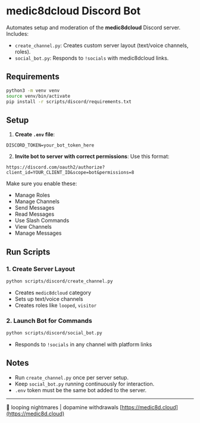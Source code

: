 # medic8dcloud Discord Bot

Automates setup and moderation of the **medic8dcloud** Discord server. Includes:

* `create_channel.py`: Creates custom server layout (text/voice channels, roles).
* `social_bot.py`: Responds to `!socials` with medic8dcloud links.

## Requirements

```bash
python3 -m venv venv
source venv/bin/activate
pip install -r scripts/discord/requirements.txt
```

## Setup

1. **Create `.env` file**:

```env
DISCORD_TOKEN=your_bot_token_here
```

2. **Invite bot to server with correct permissions**:
   Use this format:

```
https://discord.com/oauth2/authorize?client_id=YOUR_CLIENT_ID&scope=bot&permissions=8
```

Make sure you enable these:

* Manage Roles
* Manage Channels
* Send Messages
* Read Messages
* Use Slash Commands
* View Channels
* Manage Messages

## Run Scripts

### 1. Create Server Layout

```bash
python scripts/discord/create_channel.py
```

* Creates `medic8dcloud` category
* Sets up text/voice channels
* Creates roles like `looped`, `visitor`

### 2. Launch Bot for Commands

```bash
python scripts/discord/social_bot.py
```

* Responds to `!socials` in any channel with platform links

## Notes

* Run `create_channel.py` once per server setup.
* Keep `social_bot.py` running continuously for interaction.
* `.env` token must be the same bot added to the server.

---

💊 looping nightmares | dopamine withdrawals
[https://medic8d.cloud](https://medic8d.cloud)
